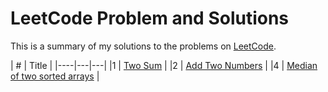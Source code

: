 # LeetCode Problem and Solutions

This is a summary of my solutions to the problems on [LeetCode](https://www.leetcode.com). 


| #  | Title                            		| 
|----|---|---|
|1   | [Two Sum][1_link]                		|
|2   | [Add Two Numbers][2_link]        		|
|4	 | [Median of two sorted arrays][4_link]	|

<!-- &#x1f512;   for the lock -->
<!-- tiltle -->
[1_link]:    https://leetcode.com/problems/two-sum/
[2_link]:    https://leetcode.com/problems/add-two-numbers/
[4_link]:    https://leetcode.com/problems/median-of-two-sorted-arrays/ 


<!-- solution -->